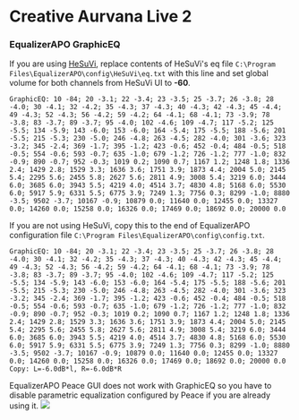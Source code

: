 # Creative Aurvana Live 2
### EqualizerAPO GraphicEQ
If you are using [HeSuVi](https://sourceforge.net/projects/hesuvi/), replace contents of HeSuVi's eq file `C:\Program Files\EqualizerAPO\config\HeSuVi\eq.txt` with this line and set global volume for both channels from HeSuVi UI to **-60**.
```
GraphicEQ: 10 -84; 20 -3.1; 22 -3.4; 23 -3.5; 25 -3.7; 26 -3.8; 28 -4.0; 30 -4.1; 32 -4.2; 35 -4.3; 37 -4.3; 40 -4.3; 42 -4.3; 45 -4.4; 49 -4.3; 52 -4.3; 56 -4.2; 59 -4.2; 64 -4.1; 68 -4.1; 73 -3.9; 78 -3.8; 83 -3.7; 89 -3.7; 95 -4.0; 102 -4.6; 109 -4.7; 117 -5.2; 125 -5.5; 134 -5.9; 143 -6.0; 153 -6.0; 164 -5.4; 175 -5.5; 188 -5.6; 201 -5.5; 215 -5.3; 230 -5.0; 246 -4.8; 263 -4.5; 282 -4.0; 301 -3.6; 323 -3.2; 345 -2.4; 369 -1.7; 395 -1.2; 423 -0.6; 452 -0.4; 484 -0.5; 518 -0.5; 554 -0.6; 593 -0.7; 635 -1.0; 679 -1.2; 726 -1.2; 777 -1.0; 832 -0.9; 890 -0.7; 952 -0.3; 1019 0.2; 1090 0.7; 1167 1.2; 1248 1.8; 1336 2.4; 1429 2.8; 1529 3.3; 1636 3.6; 1751 3.9; 1873 4.4; 2004 5.0; 2145 5.4; 2295 5.6; 2455 5.8; 2627 5.6; 2811 4.9; 3008 5.4; 3219 6.0; 3444 6.0; 3685 6.0; 3943 5.5; 4219 4.0; 4514 3.7; 4830 4.8; 5168 6.0; 5530 6.0; 5917 5.9; 6331 5.5; 6775 3.9; 7249 1.3; 7756 0.3; 8299 -1.0; 8880 -3.5; 9502 -3.7; 10167 -0.9; 10879 0.0; 11640 0.0; 12455 0.0; 13327 0.0; 14260 0.0; 15258 0.0; 16326 0.0; 17469 0.0; 18692 0.0; 20000 0.0
```
If you are not using HeSuVi, copy this to the end of EqualizerAPO configuration file `C:\Program Files\EqualizerAPO\config\config.txt`.
```
GraphicEQ: 10 -84; 20 -3.1; 22 -3.4; 23 -3.5; 25 -3.7; 26 -3.8; 28 -4.0; 30 -4.1; 32 -4.2; 35 -4.3; 37 -4.3; 40 -4.3; 42 -4.3; 45 -4.4; 49 -4.3; 52 -4.3; 56 -4.2; 59 -4.2; 64 -4.1; 68 -4.1; 73 -3.9; 78 -3.8; 83 -3.7; 89 -3.7; 95 -4.0; 102 -4.6; 109 -4.7; 117 -5.2; 125 -5.5; 134 -5.9; 143 -6.0; 153 -6.0; 164 -5.4; 175 -5.5; 188 -5.6; 201 -5.5; 215 -5.3; 230 -5.0; 246 -4.8; 263 -4.5; 282 -4.0; 301 -3.6; 323 -3.2; 345 -2.4; 369 -1.7; 395 -1.2; 423 -0.6; 452 -0.4; 484 -0.5; 518 -0.5; 554 -0.6; 593 -0.7; 635 -1.0; 679 -1.2; 726 -1.2; 777 -1.0; 832 -0.9; 890 -0.7; 952 -0.3; 1019 0.2; 1090 0.7; 1167 1.2; 1248 1.8; 1336 2.4; 1429 2.8; 1529 3.3; 1636 3.6; 1751 3.9; 1873 4.4; 2004 5.0; 2145 5.4; 2295 5.6; 2455 5.8; 2627 5.6; 2811 4.9; 3008 5.4; 3219 6.0; 3444 6.0; 3685 6.0; 3943 5.5; 4219 4.0; 4514 3.7; 4830 4.8; 5168 6.0; 5530 6.0; 5917 5.9; 6331 5.5; 6775 3.9; 7249 1.3; 7756 0.3; 8299 -1.0; 8880 -3.5; 9502 -3.7; 10167 -0.9; 10879 0.0; 11640 0.0; 12455 0.0; 13327 0.0; 14260 0.0; 15258 0.0; 16326 0.0; 17469 0.0; 18692 0.0; 20000 0.0
Copy: L=-6.0dB*l, R=-6.0dB*R
```
EqualizerAPO Peace GUI does not work with GraphicEQ so you have to disable parametric equalization configured by Peace if you are already using it.
![](https://raw.githubusercontent.com/jaakkopasanen/AutoEq/master/results/SBAF-Serious/innerfidelity/onear/Creative%20Aurvana%20Live%202/Creative%20Aurvana%20Live%202.png)

